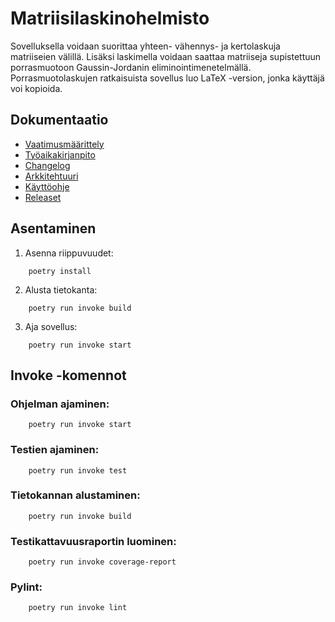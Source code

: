 # Matriisilaskinohelmisto
Sovelluksella voidaan suorittaa yhteen- vähennys- ja kertolaskuja matriiseien välillä. 
Lisäksi laskimella voidaan saattaa matriiseja supistettuun porrasmuotoon Gaussin-Jordanin eliminointimenetelmällä.
Porrasmuotolaskujen ratkaisuista sovellus luo LaTeX -version, jonka käyttäjä voi kopioida.

## Dokumentaatio
* [Vaatimusmäärittely](dokumentaatio/vaatimusmaarittely.md)
* [Työaikakirjanpito](dokumentaatio/tuntikirjanpito.md)
* [Changelog](dokumentaatio/changelog.md)
* [Arkkitehtuuri](dokumentaatio/arkkitehtuuri.md)
* [Käyttöohje](dokumentaatio/kayttoohje.md)
* [Releaset](https://github.com/0442/ot-harjoitustyo/releases)


## Asentaminen
1. Asenna riippuvuudet:
```shell
    poetry install
```
2. Alusta tietokanta:
```shell
    poetry run invoke build
```
3. Aja sovellus:
```shell
    poetry run invoke start
```

## Invoke -komennot
### Ohjelman ajaminen:
```shell
    poetry run invoke start
```
### Testien ajaminen:
```shell
    poetry run invoke test
```
### Tietokannan alustaminen:
```shell
    poetry run invoke build
```
### Testikattavuusraportin luominen:
```shell
    poetry run invoke coverage-report
```
### Pylint:
```shell
    poetry run invoke lint
```

